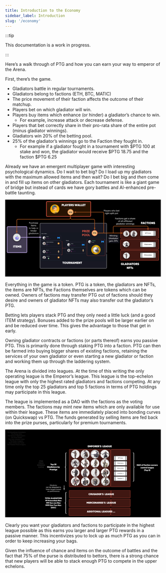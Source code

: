 ```yaml
---
title: Introduction to the Economy
sidebar_label: Introduction
slug: '/economy'
---
```


:::tip

This documentation is a work in progress.

:::

Here’s a walk through of PTG and how you can earn your way to emperor of the Arena.

First, there’s the game. 

* Gladiators battle in regular tournaments.
* Gladiators belong to factions (ETH, BTC, MATIC)
* The price movement of their faction affects the outcome of their matchup.
* Players bet on which gladiator will win.
* Players buy items which enhance (or hinder) a gladiator’s chance to win.
    * For example, increase attack or decrease defense.
* Players that bet correctly share in their pro-rata share of the entire pot (minus gladiator winnings).
* Gladiators win 20% of the betting pool.
* 25% of the gladiator’s winnings go to the Faction they fought in.
    * For example if a gladiator fought in a tournament with $PTG 100 at stake and won, the gladiator would receive $PTG 18.75 and the faction $PTG 6.25

Already we have an emergent multiplayer game with interesting psychological dynamics. Do I wait to bet big? Do I load up my gladiators with the maximum allowed items and then wait? Do I bet big and *then* come in and fill up items on other gladiators. Each tournament is like a giant game of bridge but instead of cards we have gory battles and AI-enhanced pre-battle taunting.

![image](CC-Tokenomics-CoreLoop.svg)

Everything in the game is a token. PTG is a token, the gladiators are NFTs, the items are NFTs, the Factions themselves are tokens which can be owned. Owners of factions may transfer PTG out of factions should they desire and owners of gladiator NFTs may also transfer out the gladiator’s PTG.

Betting lets players stack PTG and they only need a little luck (and a good ITEM strategy). Bonuses added to the prize pools will be larger earlier on and be reduced over time.  This gives the advantage to those that get in early.

Owning gladiator contracts or factions (or parts thereof) earns you passive PTG.  This is primarily done through staking PTG into a faction.  PTG can then be farmed into buying bigger shares of existing factions, retaining the services of your own gladiator or even starting a new gladiator or faction and working them up through the laddering system.

The Arena is divided into leagues. At the time of this writing the only operating league is the Emperor’s league. This league is the top-echelon league with only the highest rated gladiators and factions competing. At any time only the top 25 gladiators and top 5 factions in terms of PTG holdings may participate in this league.

The league is implemented as a DAO with the factions as the voting members. The factions may mint new items which are only available for use within their league. These items are immediately placed into bonding curves (on Quickswap) vs PTG.  The funds generated by selling items are fed back into the prize purses, particularly for premium tournaments.

![image](CC-Tokenomics-Leagues.svg)

Clearly you want your gladiators and factions to participate in the highest league possible as this earns you larger and larger PTG rewards in a passive manner. This incentivizes you to lock up as much PTG as you can in order to keep increasing your bags.

Given the influence of chance and items on the outcome of battles and the fact that 75% of the purse is distributed to bettors, there is a strong chance that new players will be able to stack enough PTG to compete in the upper echelons. 
